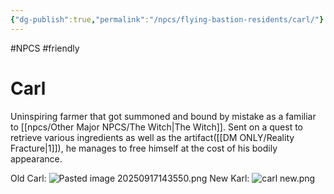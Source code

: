 ```yaml
---
{"dg-publish":true,"permalink":"/npcs/flying-bastion-residents/carl/"}
---
```


#NPCS #friendly
# Carl

Uninspiring farmer that got summoned and bound by mistake as a familiar to [[npcs/Other Major NPCS/The Witch\|The Witch]]. Sent on a quest to retrieve various ingredients as well as the artifact([[DM ONLY/Reality Fracture\|1]]), he manages to free himself at the cost of his bodily appearance.

Old Carl:
![Pasted image 20250917143550.png](/img/user/npcs/images/Pasted%20image%2020250917143550.png)
New Karl:
![carl new.png](/img/user/npcs/images/carl%20new.png)